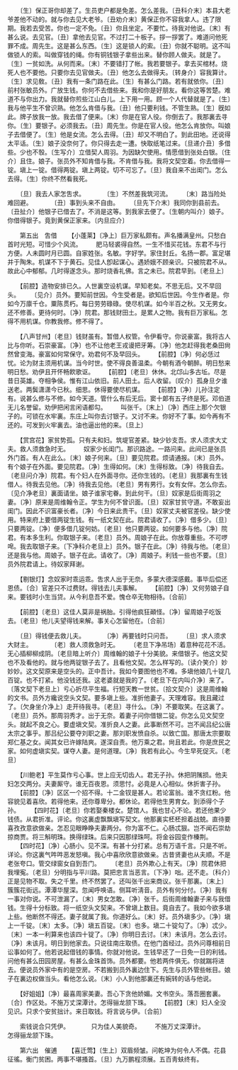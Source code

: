 <!-- { "loadSidebar": true } -->
　　〔生〕保正哥你却差了。生员吏户都是免差。怎么差我。〔丑科介末〕本县大老爷差他不动的。就与你去见大老爷。〔丑劝介末〕黄保正你不容我拿人。违了限期。我若去受苦。你也一定不免。〔丑〕你且坐定。不要忙。待我对他说。〔末〕有甚么说。去见官。〔丑〕拿他去见官。不过打二十板子。拶一拶罢了。难道问他死罪不成。周先生。这是甚么东西。〔生〕这是锁人的索。〔丑〕你就不聪明。这不叫做锁人的索。叫做穿钱的绳。你有铜钱银子拿些出来。替你顾人做夫。就是了。〔生〕一贫如洗。从何而来。〔末〕不要错打了帐。我若要银子。拿去买棺材。烧死人也不要他。只要你去见官做夫。〔丑〕他怎么去做得夫。〔转身介〕容我算计。〔生〕求见敎。〔丑〕我有一条门路在此。〔生〕有甚么门路。若有就依你。〔丑〕前村张敏员外。广放生钱。你何不去借些来。我和你是好朋友。看你这等苦楚。难道不与你出力。我就替你煎些江山白儿。上下用一用。顾一个人代替就是了。〔生〕我与他平生不曾识熟。他怎么肯借与我。〔丑〕他只要利钱。不管生熟。〔生〕旣如此。牌子放我一放。我去借了便来。〔末〕你是在官人役。你倒去了。我那裏去寻你。〔生〕要银子。必须我去。〔丑〕周先生。你是在官人役。他怎么肯放你。叫娘子去借便了。〔生〕他是女流。怎么去得。〔丑〕却又不明白了。到此田地。还说得太平话。〔生〕娘子没奈何了。你只得去走一遭。快取纸笔过来。〔旦递介丑〕多借些。少也不彀。〔生写介〕立借契人周羽。为因缺欠使用。情愿借到张处白银。〔住介〕且住。娘子。张员外不知肯借与我。不肯借与我。我将文契空着。你去借得一锭。塡上一锭。借得两锭。塡上两锭。切不可忘了。〔旦〕我自来不出闺门。怎么去得。〔生〕你终不然看我死。 

　　〔旦〕我去人家怎吿求。　　　　〔生〕不然差我筑河流。 
　　〔末〕路当险处难回避。　　　　〔丑〕事到头来不自由。 
　　〔旦先下介末〕我同你到县前去。〔丑扯介〕他银子已借去了。不消是这等。到我家去便了。〔生朝内叫介〕娘子。你借得银子。竟到黄保正家来。〔内旦应介〕 


　　第五出　吿借 
　　【小蓬莱】〔净上〕巨万家私颇有。声名播满皇州。只愁白首时光短。可惜少个风流。 
　　肥马轻裘得自然。一生不惜买花钱。东君不与行方便。人未圆时月已圆。自家姓张。名敏。字好学。家住封丘。名扬一郡。富足堪并于陶朱。机谋不下于黄石。见佳人卽起谋心。遇娇娥不顾亲识。只被院君不从。故此心中郁郁。几时得遂念头。那时烧香礼佛。言之未已。院君早到。〔老旦上〕 

　　【前腔】造物安排已久。人世裏空设机谋。早知老矣。不思无后。又不早回头。 
　　〔见介〕员外。要知前世因。今生受者是。欲知后世因。今生作者是。你如今万廪千仓。粟陈贯朽。每日劳劳碌碌。使尽机谋。如今半百之秋。又无男女。还不修善。更待何时。〔净〕院君。那钱财田土。是累人之物。我有巨万家私。怎得不用机谋。你教我修。修不得了。 

　　【八声甘州】〔老旦〕钱财虽有。暂借人权管。令伊看守。你说豪富。我将古人比与你听。石崇豪富。〔净〕也不让他老王戎谩把牙筹。〔净〕他怎赶得我老桑田尙然曾变海。豪富如何常保守。劝君何不及早回头。 
　　【前腔】〔净〕何必恁过忧。论为财主须用机谋。当今时世。使不得良善温柔。今朝有酒今朝醉。明日愁来明日愁。劝伊且开怀畅飮歌讴。 
　　【前腔】〔老旦〕休休。北邙山多古坵。尽是昔日英雄。夺相争侯。惟有江山依旧。前人田土。后人收留。〔叹介〕孤身旦夕谁送老。两鬓潇潇今已秋。细思。休得要使尽机谋。 
　　【前腔】〔净〕儿孙注定有。说甚么修与不修。如今天道。管什么有后无后。窦十郞有五子终是死。邓伯道无儿名誉留。劝伊把闲言闲语都勾。 
　　叫张千。〔末上〕〔净〕西庄上那个欠银子的。可锁在水牢裏。东庄上叫你去讨银子。又讨不来。你好不了事。如今再有不还的。可发到火牢裏去。油也逼出他的来。〔旦上〕 

　　【赏宫花】家贫势孤。只有夫和妇。筑堤官差紧。缺少钞支吾。求人须求大丈夫。救人须救急时无。 
　　奴家少长闺门。那识路途。一路问来。此间已是张员外门首。有人在此么。〔末〕娘子何来。〔旦〕要见院君。烦请通报。〔末〕员外。有个娘子在外面。要见院君。〔净〕生得如何。〔末〕生得标致。〔净〕待我自去。〔老旦问介净〕院君。有个妇人在外面寻你。还你生钱的。〔老旦〕我那裏有生钱借人。待我去见他。〔净〕待我去见他。〔老旦〕男有男行。女有女伴。怎么你去。〔见介净老旦〕裏面请坐。娘子谁家宅眷。到此何干。〔旦〕奴家是后街周羽之妻。〔净〕原来是周维翰令正。学生为何不曾识面。〔旦〕奴家甘贫守道。不敢妄出闺门。因此不识富豪长者。〔净〕今日来此贵干。〔旦〕奴家丈夫被官差役。缺少使用。特来府上要借两锭生钱。有一纸文契在此。院君请收了。〔净〕借多少。〔旦〕只要两锭。〔净〕便多借几锭何妨。〔老旦〕他只要两锭。如何要多与他。〔净〕院君。有本多生利。你取银子来。〔老旦〕员外。周娘子在此。你放尊重些。不可啰唣。我去取银子来。〔下净科介老旦上〕员外。银子在此。〔净〕待我与他。〔老旦〕还是我与他。周娘子。银子在此。请收了。〔净〕周娘子。利钱一些也不要。〔旦〕员外院君请上。待奴家拜谢。 

　　【剔银灯】念奴家时乖运乖。吿求人出于无奈。多蒙大德深感戴。事毕后偿还恩债。〔合〕官差只不过费财。得钱去儿夫事解。 
　　【前腔】〔净〕又何劳娘子自来。要钱时小生当贷。从今利息吾不爱。愧仓卒无物相待。〔合前〕 

　　【前腔】〔老旦〕这佳人莫非是祸胎。引得他疯狂顚怪。〔净〕留周娘子吃饭去。〔老旦〕他儿夫望得钱来解。事关心怎留他在。〔合前〕 

　　〔旦〕得钱便去救儿夫。　　　　〔净〕再要钱时只问吾。 
　　〔旦〕求人须求大财主。　　　　〔老〕救人须救急时无。 
　　〔老旦下净吊场〕着意种花花不活。无心插柳柳成阴。〔老旦暗上听介〕周维翰的娘子十分美貌。来借银子。他这文契也不及看他的。就与他两锭银子去了。且看他文契。怎么样写的。〔读介笑介〕妙妙妙。这文契原来是空头的。正中吾计。我如今要图他也不难。多塡他娘几十锭几百锭。也不打紧。他没钱还我。这老婆就是我的了。〔老旦下在内叫介净〕来了。〔落文契下老旦上〕亏心折尽平生福。行短天教一世贫。〔拾文契介〕这是周维翰的文书。员外方纔说空头文契。要多塡上些。准折他妻子。天理难容。我且藏过了。〔欠身坐介净上〕走开待我寻。〔老旦〕寻什么。〔净〕不要取笑。在这裏了。〔老旦〕员外。那周羽秀才。出于无奈。着妻子问你借银二锭。你怎么见文契空头。就起不良之心。要虚塡文契。准折良人之妻。此事断然不可。岂不闻吕纪公唐太宗之事乎。那吕纪公要夺刘职之妻。那刘职发愤自杀。以致亡国。那唐太宗要取郑仁基之女。闻其女已许嫁陆爽。遂深自责。他万乘之君。尙且若此。你是庶民之家。如何虚塡实契。谋夺人妻。是何道理。〔净〕我若有此心。今生早死促灭。〔老旦〕 

　　【川鲍老】平生莫作亏心事。世上应无切齿人。君无子孙。休把阴隲损。他夫妇怎交两分。夫妻厮守。谁无百夜恩。须思忖。必竟是人心相似。休折害子孙。 
　　【前腔】〔净〕区区一个招不得。十二金钗是甚人。若论富翁。谁不贪红粉。他容貌见着喜欣。若得他来。还你尊卑分。都休论。若得他生男育女。到添得个子孙。 
　　【四时花】〔老旦〕你若娶秦楼女。楚馆人。我也甘心不论。若还他果少钱债。从君折准。评论。你这裏虚飘飘塡写契文。他那裏实柸柸担着战兢。直待要喜孜孜意欲做亲。怎忍见眼睁睁夫妻两分。你为富不仁。心肠忒狠。岂不闻石崇劫掠商贾。将三斛明珠。换得绿珠。后来只因那绿珠呵。将金谷园变作榛荆。 
　　【四时花】〔净〕心肠小。见不深。有甚十分打紧。总有万语千言。只是不听。详论。你这裏气吽吽恶发怒嗔。我心中喜欣欣意欲做亲。古昔贤妻也从夫顺。不是老张夸口。管交绿窗女自到吾门。 
　　〔老旦〕员外欺心上有天。〔净〕院君休把我埋寃。〔老旦〕分明指与平川路。莫把忠言当恶言。〔下净〕咄。还不走。〔科介〕正是见物不取。失之千里。终不然罢了。还叫张千出来商议。张千那裏。〔末上〕簇簇花街远。潭潭华屋深。忽闻呼唤语。侧耳听淸音。员外有何分付。〔净〕我有一事对你说。不可泄漏了。〔末〕男女怎敢。〔净〕张千。后街周维翰妻子来与我借钱。生得十分标致。将一纸空头文契来。不曾塡上数目。竟自去了。我如今欲多塡上些。他断然不得还。妻子就属了我。你道好么。〔末〕好。员外塡多少。〔净〕塡上一千锭。〔末〕太多。〔净〕塡五百锭。〔末〕也多。塡二十锭勾了。〔净〕忒少。〔末〕一本一利算来也该四十锭了。〔净〕你明日去讨。〔末〕未该月。怎么去讨。〔净〕未该月。明日到他家去。只说往南庄取债。在他门首经过。员外问尊相前日讼事如何了。他若说起借钱的事情。你就对他说。生钱早还了一日免一日的利钱。问他有甚么田园房屋。有甚么金珠首饰。员外都要。他若两件俱无。你就踹将进去。便说员外家中有的是空房。不若搬到员外裏边住下。先生与员外管些帐目。娘子在裏边权做当头。看他怎么说。〔末〕小人到他那裏还有婉转的话与他说。 

　　【好姐姐】〔净〕最喜周家美妻。吾心下贪他娇媚。文书空头。落吾圈套裏。〔合〕作区处。不施万丈深潭计。怎得骊龙颔下珠。 
　　【前腔】〔末〕妇人全没见识。只求个安贫拙计。来日取钱。将言说与伊。〔合前〕 

　　索钱说合只凭伊。　　　　只为佳人美貌奇。 
　　不施万丈深潭计。　　　　怎得骊龙颔下珠。 

　　第六出　催逋 
　　【喜迁莺】〔生上〕双眉频皱。问乾坤为何令人不偶。花县征徭。衡门贫困。两事不堪搔首。〔旦〕九万鹏程须展。五百靑蚨终有。 
